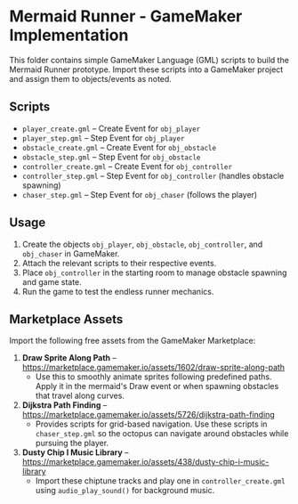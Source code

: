 # Mermaid Runner - GameMaker Implementation

This folder contains simple GameMaker Language (GML) scripts to build the Mermaid Runner prototype. Import these scripts into a GameMaker project and assign them to objects/events as noted.

## Scripts

- `player_create.gml` – Create Event for `obj_player`
- `player_step.gml` – Step Event for `obj_player`
- `obstacle_create.gml` – Create Event for `obj_obstacle`
- `obstacle_step.gml` – Step Event for `obj_obstacle`
- `controller_create.gml` – Create Event for `obj_controller`
- `controller_step.gml` – Step Event for `obj_controller` (handles obstacle spawning)
- `chaser_step.gml` – Step Event for `obj_chaser` (follows the player)

## Usage

1. Create the objects `obj_player`, `obj_obstacle`, `obj_controller`, and `obj_chaser` in GameMaker.
2. Attach the relevant scripts to their respective events.
3. Place `obj_controller` in the starting room to manage obstacle spawning and game state.
4. Run the game to test the endless runner mechanics.

## Marketplace Assets

Import the following free assets from the GameMaker Marketplace:

1. **Draw Sprite Along Path** – <https://marketplace.gamemaker.io/assets/1602/draw-sprite-along-path>
   - Use this to smoothly animate sprites following predefined paths. Apply it in the mermaid's Draw event or when spawning obstacles that travel along curves.
2. **Dijkstra Path Finding** – <https://marketplace.gamemaker.io/assets/5726/dijkstra-path-finding>
   - Provides scripts for grid-based navigation. Use these scripts in `chaser_step.gml` so the octopus can navigate around obstacles while pursuing the player.
3. **Dusty Chip I Music Library** – <https://marketplace.gamemaker.io/assets/438/dusty-chip-i-music-library>
   - Import these chiptune tracks and play one in `controller_create.gml` using `audio_play_sound()` for background music.
